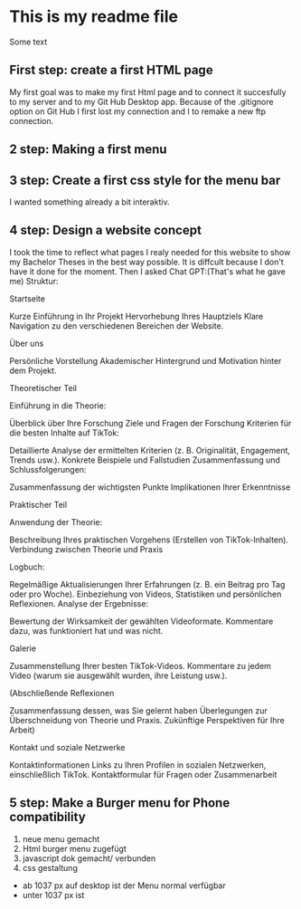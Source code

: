 # This is my readme file
Some text

## First step: create a first HTML page
My first goal was to make my first Html page and to connect it succesfully to my server and to my Git Hub Desktop app.
Because of the .gitignore option on Git Hub I first lost my connection and I to remake a new ftp connection.
## 2 step: Making a first menu 
## 3 step: Create a first css style for the menu bar
I wanted something already a bit interaktiv.
## 4 step: Design a website concept
I took the time to reflect what pages I realy needed for this website to show my Bachelor Theses in the best way possible. It is diffcult because I don't have it done for the moment. 
Then I asked Chat GPT:(That's what he gave me)
Struktur:

Startseite

Kurze Einführung in Ihr Projekt
Hervorhebung Ihres Hauptziels
Klare Navigation zu den verschiedenen Bereichen der Website.

Über uns

Persönliche Vorstellung
Akademischer Hintergrund und Motivation hinter dem Projekt.

Theoretischer Teil

Einführung in die Theorie:

Überblick über Ihre Forschung
Ziele und Fragen der Forschung
Kriterien für die besten Inhalte auf TikTok:

Detaillierte Analyse der ermittelten Kriterien (z. B. Originalität, Engagement, Trends usw.).
Konkrete Beispiele und Fallstudien
Zusammenfassung und Schlussfolgerungen:

Zusammenfassung der wichtigsten Punkte
Implikationen Ihrer Erkenntnisse

Praktischer Teil

Anwendung der Theorie:

Beschreibung Ihres praktischen Vorgehens (Erstellen von TikTok-Inhalten).
Verbindung zwischen Theorie und Praxis

Logbuch:

Regelmäßige Aktualisierungen Ihrer Erfahrungen (z. B. ein Beitrag pro Tag oder pro Woche).
Einbeziehung von Videos, Statistiken und persönlichen Reflexionen.
Analyse der Ergebnisse:

Bewertung der Wirksamkeit der gewählten Videoformate.
Kommentare dazu, was funktioniert hat und was nicht.

Galerie

Zusammenstellung Ihrer besten TikTok-Videos.
Kommentare zu jedem Video (warum sie ausgewählt wurden, ihre Leistung usw.).

(Abschließende Reflexionen

Zusammenfassung dessen, was Sie gelernt haben
Überlegungen zur Überschneidung von Theorie und Praxis.
Zukünftige Perspektiven für Ihre Arbeit)


Kontakt und soziale Netzwerke

Kontaktinformationen
Links zu Ihren Profilen in sozialen Netzwerken, einschließlich TikTok.
Kontaktformular für Fragen oder Zusammenarbeit

## 5 step: Make a Burger menu for Phone compatibility
1) neue menu gemacht
2) Html burger menu zugefügt
3) javascript dok gemacht/ verbunden
4) css gestaltung
- ab 1037 px auf desktop ist der Menu normal verfügbar
- unter 1037 px ist 